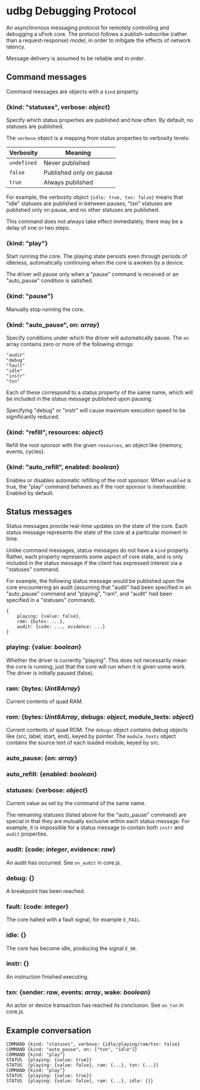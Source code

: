 # udbg Debugging Protocol

An asynchronous messaging protocol for remotely controlling and debugging a
uFork core. The protocol follows a publish-subscribe (rather than a
request-response) model, in order to mitigate the effects of network latency.

Message delivery is assumed to be reliable and in order.

## Command messages

Command messages are objects with a `kind` property.

### {kind: "statuses", verbose: _object_}

Specify which status properties are published and how often. By default, no
statuses are published.

The `verbose` object is a mapping from status properties to verbosity levels:

Verbosity   | Meaning
------------|---------------------------
`undefined` | Never published
`false`     | Published only on pause
`true`      | Always published

For example, the verbosity object `{idle: true, txn: false}` means that "idle"
statuses are published in between pauses, "txn" statuses are published only on
pause, and no other statuses are published.

This command does not always take effect immediately, there may be a delay of
one or two steps.

### {kind: "play"}

Start running the core. The playing state persists even through periods of
idleness, automatically continuing when the core is awoken by a device.

The driver will pause only when a "pause" command is received or an "auto_pause"
condition is satisfied.

### {kind: "pause"}

Manually stop running the core.

### {kind: "auto_pause", on: _array_}

Specify conditions under which the driver will automatically pause.
The `on` array contains zero or more of the following strings:

    "audit"
    "debug"
    "fault"
    "idle"
    "instr"
    "txn"

Each of these correspond to a status property of the same name, which will be
included in the status message published upon pausing.

Specifying "debug" or "instr" will cause maximum execution speed to be
significantly reduced.

### {kind: "refill", resources: _object_}

Refill the root sponsor with the given `resources`, an object like
{memory, events, cycles}.

### {kind: "auto_refill", enabled: _boolean_}

Enables or disables automatic refilling of the root sponsor.
When `enabled` is true, the "play" command behaves as if the root
sponsor is inexhaustible. Enabled by default.

## Status messages

Status messages provide real-time updates on the state of the core. Each status
message represents the state of the core at a particular moment in time.

Unlike command messages, status messages do not have a `kind` property. Rather,
each property represents some aspect of core state, and is only included in the
status message if the client has expressed interest via a "statuses" command.

For example, the following status message would be published upon the core
encountering an audit (assuming that "audit" had been specified in
an "auto_pause" command and "playing", "ram", and "audit" had been specified in
a "statuses" command).

    {
        playing: {value: false},
        ram: {bytes: ...},
        audit: {code: ..., evidence: ...}
    }

### playing: {value: _boolean_}

Whether the driver is currently "playing". This does not necessarily
mean the core is running, just that the core will run when it is given
some work. The driver is initially paused (false).

### ram: {bytes: _Uint8Array_}

Current contents of quad RAM.

### rom: {bytes: _Uint8Array_, debugs: _object_, module_texts: _object_}

Current contents of quad ROM. The `debugs` object contains debug objects
like {src, label, start, end}, keyed by pointer. The `module_texts`
object contains the source text of each loaded module, keyed by src.

### auto_pause: {on: _array_}
### auto_refill: {enabled: _boolean_}
### statuses: {verbose: _object_}

Current value as set by the command of the same name.

The remaining statuses (listed above for the "auto_pause" command) are special
in that they are mutually exclusive within each status message. For example, it
is impossible for a status message to contain both `instr` and `audit`
properties.

### audit: {code: _integer_, evidence: _raw_}

An audit has occurred. See `on_audit` in core.js.

### debug: {}

A breakpoint has been reached.

### fault: {code: _integer_}

The core halted with a fault signal, for example `E_FAIL`.

### idle: {}

The core has become idle, producing the signal `E_OK`.

### instr: {}

An instruction finished executing.

### txn: {sender: _raw_, events: _array_, wake: _boolean_}

An actor or device transaction has reached its conclusion.
See `on_txn` in core.js.

## Example conversation

    COMMAND {kind: "statuses", verbose: {idle/playing/ram/txn: false}
    COMMAND {kind: "auto_pause", on: ["txn", "idle"]}
    COMMAND {kind: "play"}
    STATUS  {playing: {value: true}}
    STATUS  {playing: {value: false}, ram: {...}, txn: {...}}
    COMMAND {kind: "play"}
    STATUS  {playing: {value: true}}
    STATUS  {playing: {value: false}, ram: {...}, idle: {}}
